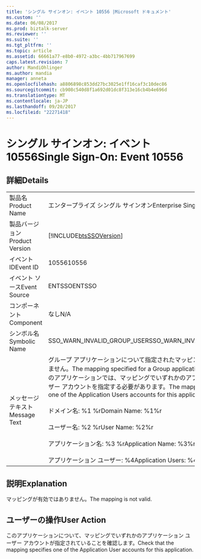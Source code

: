 ```yaml
---
title: 'シングル サインオン: イベント 10556 |Microsoft ドキュメント'
ms.custom: ''
ms.date: 06/08/2017
ms.prod: biztalk-server
ms.reviewer: ''
ms.suite: ''
ms.tgt_pltfrm: ''
ms.topic: article
ms.assetid: 66661a77-e8b0-4972-a3bc-4bb717967699
caps.latest.revision: 7
author: MandiOhlinger
ms.author: mandia
manager: anneta
ms.openlocfilehash: a8806898c853dd27bc3025e1ff16caf3c10dec86
ms.sourcegitcommit: cb908c540d8f1a692d01dc8f313e16cb4b4e696d
ms.translationtype: MT
ms.contentlocale: ja-JP
ms.lasthandoff: 09/20/2017
ms.locfileid: "22271418"
---
```

# <a name="single-sign-on-event-10556"></a><span data-ttu-id="fa180-102">シングル サインオン: イベント 10556</span><span class="sxs-lookup"><span data-stu-id="fa180-102">Single Sign-On: Event 10556</span></span>
## <a name="details"></a><span data-ttu-id="fa180-103">詳細</span><span class="sxs-lookup"><span data-stu-id="fa180-103">Details</span></span>  
  
|||  
|-|-|  
|<span data-ttu-id="fa180-104">製品名</span><span class="sxs-lookup"><span data-stu-id="fa180-104">Product Name</span></span>|<span data-ttu-id="fa180-105">エンタープライズ シングル サインオン</span><span class="sxs-lookup"><span data-stu-id="fa180-105">Enterprise Single Sign-On</span></span>|  
|<span data-ttu-id="fa180-106">製品バージョン</span><span class="sxs-lookup"><span data-stu-id="fa180-106">Product Version</span></span>|[!INCLUDE[btsSSOVersion](../includes/btsssoversion-md.md)]|  
|<span data-ttu-id="fa180-107">イベント ID</span><span class="sxs-lookup"><span data-stu-id="fa180-107">Event ID</span></span>|<span data-ttu-id="fa180-108">10556</span><span class="sxs-lookup"><span data-stu-id="fa180-108">10556</span></span>|  
|<span data-ttu-id="fa180-109">イベント ソース</span><span class="sxs-lookup"><span data-stu-id="fa180-109">Event Source</span></span>|<span data-ttu-id="fa180-110">ENTSSO</span><span class="sxs-lookup"><span data-stu-id="fa180-110">ENTSSO</span></span>|  
|<span data-ttu-id="fa180-111">コンポーネント</span><span class="sxs-lookup"><span data-stu-id="fa180-111">Component</span></span>|<span data-ttu-id="fa180-112">なし</span><span class="sxs-lookup"><span data-stu-id="fa180-112">N/A</span></span>|  
|<span data-ttu-id="fa180-113">シンボル名</span><span class="sxs-lookup"><span data-stu-id="fa180-113">Symbolic Name</span></span>|<span data-ttu-id="fa180-114">SSO_WARN_INVALID_GROUP_USER</span><span class="sxs-lookup"><span data-stu-id="fa180-114">SSO_WARN_INVALID_GROUP_USER</span></span>|  
|<span data-ttu-id="fa180-115">メッセージ テキスト</span><span class="sxs-lookup"><span data-stu-id="fa180-115">Message Text</span></span>|<span data-ttu-id="fa180-116">グループ アプリケーションについて指定されたマッピングが有効ではありません。</span><span class="sxs-lookup"><span data-stu-id="fa180-116">The mapping specified for a Group application is not valid.</span></span> <span data-ttu-id="fa180-117">このアプリケーションでは、マッピングでいずれかのアプリケーション ユーザー アカウントを指定する必要があります。</span><span class="sxs-lookup"><span data-stu-id="fa180-117">The mapping must specify one of the Application Users accounts for this application.%r</span></span><br /><br /> <span data-ttu-id="fa180-118">ドメイン名: %1 %r</span><span class="sxs-lookup"><span data-stu-id="fa180-118">Domain Name: %1%r</span></span><br /><br /> <span data-ttu-id="fa180-119">ユーザー名: %2 %r</span><span class="sxs-lookup"><span data-stu-id="fa180-119">User Name: %2%r</span></span><br /><br /> <span data-ttu-id="fa180-120">アプリケーション名: %3 %r</span><span class="sxs-lookup"><span data-stu-id="fa180-120">Application Name: %3%r</span></span><br /><br /> <span data-ttu-id="fa180-121">アプリケーション ユーザー: %4</span><span class="sxs-lookup"><span data-stu-id="fa180-121">Application Users: %4</span></span>|  
  
## <a name="explanation"></a><span data-ttu-id="fa180-122">説明</span><span class="sxs-lookup"><span data-stu-id="fa180-122">Explanation</span></span>  
 <span data-ttu-id="fa180-123">マッピングが有効ではありません。</span><span class="sxs-lookup"><span data-stu-id="fa180-123">The mapping is not valid.</span></span>  
  
## <a name="user-action"></a><span data-ttu-id="fa180-124">ユーザーの操作</span><span class="sxs-lookup"><span data-stu-id="fa180-124">User Action</span></span>  
 <span data-ttu-id="fa180-125">このアプリケーションについて、マッピングでいずれかのアプリケーション ユーザー アカウントが指定されていることを確認します。</span><span class="sxs-lookup"><span data-stu-id="fa180-125">Check that the mapping specifies one of the Application User accounts for this application.</span></span>